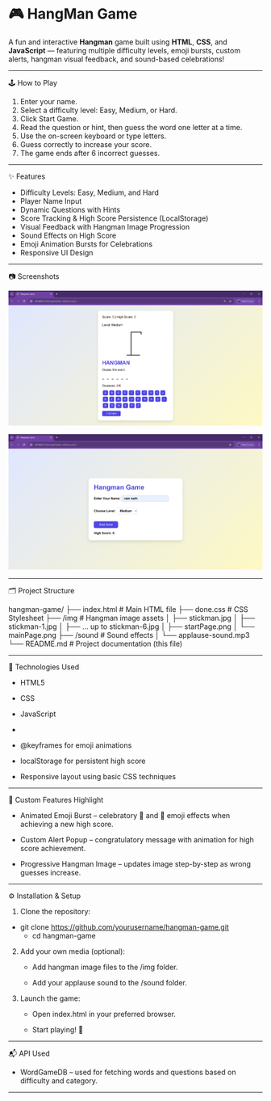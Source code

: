 # 🎮 HangMan Game

A fun and interactive **Hangman** game built using **HTML**, **CSS**, and **JavaScript** — featuring multiple difficulty levels, emoji bursts, custom alerts, hangman visual feedback, and sound-based celebrations!

---

🕹️ How to Play

1. Enter your name.
2. Select a difficulty level: Easy, Medium, or Hard.
3. Click Start Game.
4. Read the question or hint, then guess the word one letter at a time.
5. Use the on-screen keyboard or type letters.
6. Guess correctly to increase your score.
7. The game ends after 6 incorrect guesses.

---

✨ Features

- Difficulty Levels: Easy, Medium, and Hard
- Player Name Input
- Dynamic Questions with Hints
- Score Tracking & High Score Persistence (LocalStorage)
- Visual Feedback with Hangman Image Progression
- Sound Effects on High Score
- Emoji Animation Bursts for Celebrations
- Responsive UI Design

---

📷 Screenshots

![image alt](https://github.com/rozeensubedi/Hangman/blob/8ba6f4ff88c141eee0460b12b33c64ef780de150/img/startPage.png)

![image alt](https://github.com/rozeensubedi/Hangman/blob/8ba6f4ff88c141eee0460b12b33c64ef780de150/img/mainPage.png)

---

🗂️ Project Structure

hangman-game/
├── index.html              # Main HTML file
├── done.css                # CSS Stylesheet
├── /img                    # Hangman image assets
│   ├── stickman.jpg
│   ├── stickman-1.jpg
│   ├── ... up to stickman-6.jpg
│   ├── startPage.png
│   └── mainPage.png
├── /sound                  # Sound effects
│   └── applause-sound.mp3
└── README.md               # Project documentation (this file)

---

🧰 Technologies Used

- HTML5

- CSS

- JavaScript

- <audio> tag for sound effects

- @keyframes for emoji animations

- localStorage for persistent high score

- Responsive layout using basic CSS techniques

 ---

💎 Custom Features Highlight

- Animated Emoji Burst – celebratory 🎉 and 🎊 emoji effects when achieving a new 	high score.

- Custom Alert Popup – congratulatory message with animation for high score 	achievement.

- Progressive Hangman Image – updates image step-by-step as wrong guesses 	increase.

---

⚙️ Installation & Setup

1. Clone the repository:

  - git clone https://github.com/yourusername/hangman-game.git
	- cd hangman-game

2. Add your own media (optional):

	- Add hangman image files to the /img folder.

	- Add your applause sound to the /sound folder.

3. Launch the game:

	- Open index.html in your preferred browser.

	- Start playing! 🎉

---

📬 API Used

- WordGameDB – used for fetching words and questions based on difficulty and category.

---



